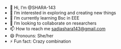 - 👋 Hi, I’m @SHARA-143
- 👀 I’m interested in exploring and creating new things
- 🌱 I’m currently learning Bsc in EEE
- 💞️ I’m looking to collaborate on researchers
- 📫 How to reach me sadiashara143@gmail.com
- 😄 Pronouns: She/her
- ⚡ Fun fact: Crazy combination 

<!---
SHARA-143/SHARA-143 is a ✨ special ✨ repository because its `README.md` (this file) appears on your GitHub profile.
You can click the Preview link to take a look at your changes.
--->
